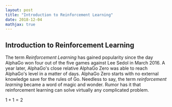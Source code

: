 ```yaml
---
layout: post
title: "Introduction to Reinforcement Learning"
date: 2018-12-04
mathjax: true
---
```


## Introduction to Reinforcement Learning


   The term _Reinforcement Learning_ has gained popularity since the day AlphaGo won four out of the five games against Lee Sedol in March 2016. A year later, AlphaGo's close relative AlphaGo Zero was able to reach AlphaGo's level in a matter of days. AlphaGo Zero starts with no external knowledge save for the rules of Go. Needless to say, the term _reinforcement learning_ became a word of magic and wonder. Rumor has it that reinforcement learning can solve virtually any complicated problem.



$1 + 1 = 2$
